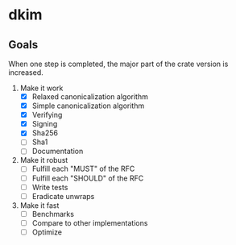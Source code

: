 # dkim

## Goals

When one step is completed, the major part of the crate version is increased.

1. Make it work
    - [x] Relaxed canonicalization algorithm
    - [x] Simple canonicalization algorithm
    - [x] Verifying
    - [x] Signing
    - [x] Sha256
    - [ ] Sha1
    - [ ] Documentation
2. Make it robust
    - [ ] Fulfill each "MUST" of the RFC
    - [ ] Fulfill each "SHOULD" of the RFC
    - [ ] Write tests
    - [ ] Eradicate unwraps
3. Make it fast
    - [ ] Benchmarks
    - [ ] Compare to other implementations
    - [ ] Optimize
